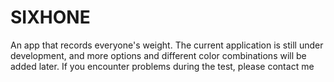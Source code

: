 # SIXHONE
An app that records everyone's weight. The current application is still under development, and more options and different color combinations will be added later. If you encounter problems during the test, please contact me
